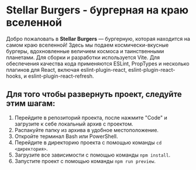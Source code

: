 # Stellar Burgers - бургерная на краю вселенной

Добро пожаловать в **Stellar Burgers** — бургерную, которая находится на самом краю вселенной! Здесь мы подаем космически-вкусные бургеры, вдохновленные величием космоса и таинственными планетами.
Для сборки и разработки используется Vite. Для обеспечения качества кода применяются ESLint, PropTypes и несколько плагинов для React, включая eslint-plugin-react, eslint-plugin-react-hooks, и eslint-plugin-react-refresh.

## Для того чтобы развернуть проект, следуйте этим шагам:

1. Перейдите в репозиторий проекта, после нажмите "Code" и загрузите к себе локальный архив с проектом.
2. Распакуйте папку из архива в удобное местоположение.
3. Откройте терминал Bash или PowerShell.
4. Перейдите в директорию проекта с помощью команды `cd <директория>`.
5. Загрузите все зависимости с помощью команды `npm install`.
6. Запустите проект с помощью команды `npm run preview`.
